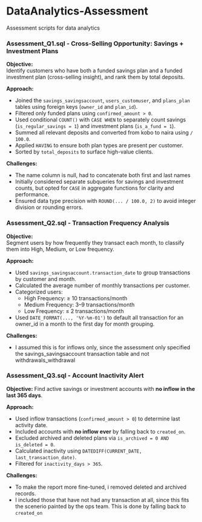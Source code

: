 # DataAnalytics-Assessment
Assessment scripts for data analytics

### Assessment_Q1.sql  -  Cross-Selling Opportunity: Savings + Investment Plans

**Objective:**  
Identify customers who have both a funded savings plan and a funded investment plan (cross-selling insight), and rank them by total deposits.

**Approach:**
- Joined the `savings_savingsaccount`, `users_customuser`, and `plans_plan` tables using foreign keys (`owner_id` and `plan_id`).
- Filtered only funded plans using `confirmed_amount > 0`.
- Used conditional `COUNT()` with `CASE WHEN` to separately count savings (`is_regular_savings = 1`) and investment plans (`is_a_fund = 1`).
- Summed all relevant deposits and converted from kobo to naira using `/ 100.0`.
- Applied `HAVING` to ensure both plan types are present per customer.
- Sorted by `total_deposits` to surface high-value clients.

**Challenges:**
- The name column is null, had to concatenate both first and last names
- Initially considered separate subqueries for savings and investment counts, but opted for `CASE` in aggregate functions for clarity and performance.
- Ensured data type precision with `ROUND(... / 100.0, 2)` to avoid integer division or rounding errors.

### Assessment_Q2.sql  -  Transaction Frequency Analysis

**Objective:**  
Segment users by how frequently they transact each month, to classify them into High, Medium, or Low frequency.

**Approach:**
- Used `savings_savingsaccount.transaction_date` to group transactions by customer and month.
- Calculated the average number of monthly transactions per customer.
- Categorized users:
  - High Frequency: ≥ 10 transactions/month
  - Medium Frequency: 3–9 transactions/month
  - Low Frequency: ≤ 2 transactions/month
- Used `DATE_FORMAT(..., '%Y-%m-01')` to default all transaction for an owner_id in a month to the first day for month grouping.

**Challenges:**
- I assumed this is for inflows only, since the assessment only specified the savings_savingsaccount transaction table and not withdrawals_withdrawal

### Assessment_Q3.sql  -  Account Inactivity Alert

**Objective:** 
Find active savings or investment accounts with **no inflow in the last 365 days**.

**Approach:**
- Used inflow transactions (`confirmed_amount > 0`) to determine last activity date.
- Included accounts with **no inflow ever** by falling back to `created_on`.
- Excluded archived and deleted plans via `is_archived = 0 AND is_deleted = 0`.
- Calculated inactivity using `DATEDIFF(CURRENT_DATE, last_transaction_date)`.
- Filtered for `inactivity_days > 365`.

**Challenges:**
- To make the report more fine-tuned, i removed deleted and archived records.
- I included those that have not had any transaction at all, since this fits the scenerio painted by the ops team. This is done by falling back to `created_on`







